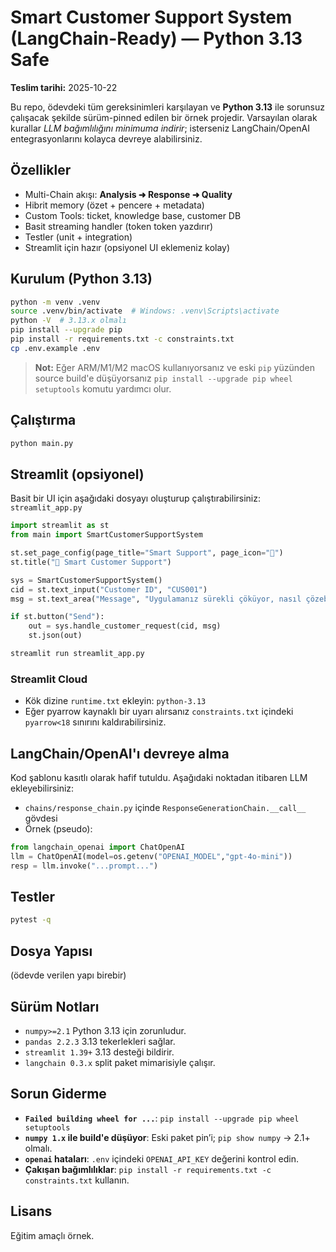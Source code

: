 # Smart Customer Support System (LangChain-Ready) — Python 3.13 Safe

**Teslim tarihi:** 2025-10-22

Bu repo, ödevdeki tüm gereksinimleri karşılayan ve **Python 3.13** ile sorunsuz çalışacak şekilde
sürüm-pinned edilen bir örnek projedir. Varsayılan olarak kurallar _LLM bağımlılığını minimuma indirir_;
isterseniz LangChain/OpenAI entegrasyonlarını kolayca devreye alabilirsiniz.

## Özellikler
- Multi-Chain akışı: **Analysis ➜ Response ➜ Quality**
- Hibrit memory (özet + pencere + metadata)
- Custom Tools: ticket, knowledge base, customer DB
- Basit streaming handler (token token yazdırır)
- Testler (unit + integration)
- Streamlit için hazır (opsiyonel UI eklemeniz kolay)

## Kurulum (Python 3.13)
```bash
python -m venv .venv
source .venv/bin/activate  # Windows: .venv\Scripts\activate
python -V  # 3.13.x olmalı
pip install --upgrade pip
pip install -r requirements.txt -c constraints.txt
cp .env.example .env
```

> **Not:** Eğer ARM/M1/M2 macOS kullanıyorsanız ve eski `pip` yüzünden source build'e düşüyorsanız
> `pip install --upgrade pip wheel setuptools` komutu yardımcı olur.

## Çalıştırma
```bash
python main.py
```

## Streamlit (opsiyonel)
Basit bir UI için aşağıdaki dosyayı oluşturup çalıştırabilirsiniz:
`streamlit_app.py`
```python
import streamlit as st
from main import SmartCustomerSupportSystem

st.set_page_config(page_title="Smart Support", page_icon="🤖")
st.title("🤖 Smart Customer Support")

sys = SmartCustomerSupportSystem()
cid = st.text_input("Customer ID", "CUS001")
msg = st.text_area("Message", "Uygulamanız sürekli çöküyor, nasıl çözebilirim?")

if st.button("Send"):
    out = sys.handle_customer_request(cid, msg)
    st.json(out)
```

```bash
streamlit run streamlit_app.py
```

### Streamlit Cloud
- Kök dizine `runtime.txt` ekleyin: `python-3.13`
- Eğer pyarrow kaynaklı bir uyarı alırsanız `constraints.txt` içindeki `pyarrow<18` sınırını kaldırabilirsiniz.

## LangChain/OpenAI'ı devreye alma
Kod şablonu kasıtlı olarak hafif tutuldu. Aşağıdaki noktadan itibaren LLM ekleyebilirsiniz:
- `chains/response_chain.py` içinde `ResponseGenerationChain.__call__` gövdesi
- Örnek (pseudo):
```python
from langchain_openai import ChatOpenAI
llm = ChatOpenAI(model=os.getenv("OPENAI_MODEL","gpt-4o-mini"))
resp = llm.invoke("...prompt...")
```

## Testler
```bash
pytest -q
```

## Dosya Yapısı
(ödevde verilen yapı birebir)

## Sürüm Notları
- `numpy>=2.1` Python 3.13 için zorunludur.
- `pandas 2.2.3` 3.13 tekerlekleri sağlar.
- `streamlit 1.39+` 3.13 desteği bildirir.
- `langchain 0.3.x` split paket mimarisiyle çalışır.

## Sorun Giderme
- **`Failed building wheel for ...`**: `pip install --upgrade pip wheel setuptools`
- **`numpy 1.x` ile build'e düşüyor**: Eski paket pin’i; `pip show numpy` → 2.1+ olmalı.
- **`openai` hataları**: `.env` içindeki `OPENAI_API_KEY` değerini kontrol edin.
- **Çakışan bağımlılıklar**: `pip install -r requirements.txt -c constraints.txt` kullanın.

## Lisans
Eğitim amaçlı örnek.
